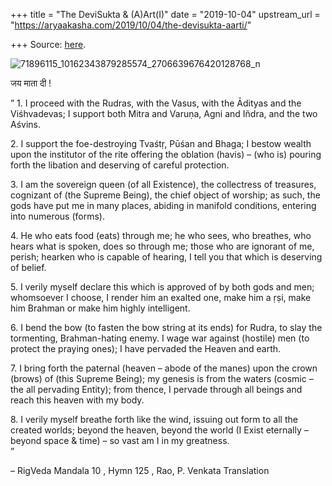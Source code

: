 +++
title = "The DeviSukta & (A)Art(I)"
date = "2019-10-04"
upstream_url = "https://aryaakasha.com/2019/10/04/the-devisukta-aarti/"

+++
Source: [here](https://aryaakasha.com/2019/10/04/the-devisukta-aarti/).

![71896115_10162343879285574_2706639676420128768_n](https://aryaakasha.files.wordpress.com/2019/10/71896115_10162343879285574_2706639676420128768_n.jpg?w=676)

जय माता दी !

” 1. I proceed with the Rudras, with the Vasus, with the Ādityas and the
Viśhvadevas; I support both Mitra and Varuṇa, Agni and Iñdra, and the
two Aśvins.

2\. I support the foe-destroying Tvaśtṛ, Pūśan and Bhaga; I bestow
wealth upon the institutor of the rite offering the oblation (havis) –
(who is) pouring forth the libation and deserving of careful protection.

3\. I am the sovereign queen (of all Existence), the collectress of
treasures, cognizant of (the Supreme Being), the chief object of
worship; as such, the gods have put me in many places, abiding in
manifold conditions, entering into numerous (forms).

4\. He who eats food (eats) through me; he who sees, who breathes, who
hears what is spoken, does so through me; those who are ignorant of me,
perish; hearken who is capable of hearing, I tell you that which is
deserving of belief.

5\. I verily myself declare this which is approved of by both gods and
men; whomsoever I choose, I render him an exalted one, make him a ṛṣi,
make him Brahman or make him highly intelligent.

6\. I bend the bow (to fasten the bow string at its ends) for Rudra, to
slay the tormenting, Brahman-hating enemy. I wage war against (hostile)
men (to protect the praying ones); I have pervaded the Heaven and earth.

7\. I bring forth the paternal (heaven – abode of the manes) upon the
crown (brows) of (this Supreme Being); my genesis is from the waters
(cosmic – the all pervading Entity); from thence, I pervade through all
beings and reach this heaven with my body.

8\. I verily myself breathe forth like the wind, issuing out form to all
the created worlds; beyond the heaven, beyond the world (I Exist
eternally – beyond space & time) – so vast am I in my greatness.  
”

– RigVeda Mandala 10 , Hymn 125 , Rao, P. Venkata Translation

